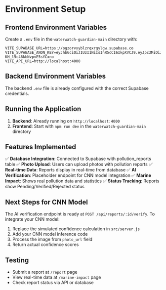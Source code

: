 # Environment Setup

## Frontend Environment Variables

Create a `.env` file in the `waterwatch-guardian-main` directory with:

```
VITE_SUPABASE_URL=https://ogzorvxyblzrqxrgylgw.supabase.co
VITE_SUPABASE_ANON_KEY=eyJhbGciOiJIUzI1NiIsInR5cCI6IkpXVCJ9.eyJpc3MiOiJzdXBhYmFzZSIsInJlZiI6Im9nem9ydnh5Ymx6cnF4cmd5bGd3Iiwicm9sZSI6ImFub24iLCJpYXQiOjE3NTc1NzMxNzMsImV4cCI6MjA3MzE0OTE3M30.oDHJuLdg1uIrrRKL3pNA-KH_l5c46kbNvpvE5sYCxno
VITE_API_URL=http://localhost:4000
```

## Backend Environment Variables

The backend `.env` file is already configured with the correct Supabase credentials.

## Running the Application

1. **Backend**: Already running on `http://localhost:4000`
2. **Frontend**: Start with `npm run dev` in the `waterwatch-guardian-main` directory

## Features Implemented

✅ **Database Integration**: Connected to Supabase with pollution_reports table
✅ **Photo Upload**: Users can upload photos with pollution reports
✅ **Real-time Data**: Reports display in real-time from database
✅ **AI Verification**: Placeholder endpoint for CNN model integration
✅ **Marine Impact**: Shows real pollution data and statistics
✅ **Status Tracking**: Reports show Pending/Verified/Rejected status

## Next Steps for CNN Model

The AI verification endpoint is ready at `POST /api/reports/:id/verify`. To integrate your CNN model:

1. Replace the simulated confidence calculation in `src/server.js`
2. Add your CNN model inference code
3. Process the image from `photo_url` field
4. Return actual confidence scores

## Testing

- Submit a report at `/report` page
- View real-time data at `/marine-impact` page
- Check report status via API or database


